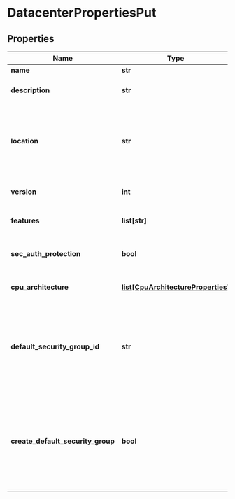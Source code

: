 # DatacenterPropertiesPut

## Properties
| Name | Type | Description | Notes |
| ------------ | ------------- | ------------- | ------------- |
| **name** | **str** | The name of the  resource. | [optional]  |
| **description** | **str** | A description for the datacenter, such as staging, production. | [optional]  |
| **location** | **str** | The physical location where the datacenter will be created. This will be where all of your servers live. Property cannot be modified after datacenter creation (disallowed in update requests). | [optional]  |
| **version** | **int** | The version of the data center; incremented with every change. | [optional] [readonly]  |
| **features** | **list[str]** | List of features supported by the location where this data center is provisioned. | [optional] [readonly]  |
| **sec_auth_protection** | **bool** | Boolean value representing if the data center requires extra protection, such as two-step verification. | [optional]  |
| **cpu_architecture** | [**list[CpuArchitectureProperties]**](CpuArchitectureProperties.md) | Array of features and CPU families available in a location | [optional] [readonly]  |
| **default_security_group_id** | **str** | This will become the default security group for the datacenter, replacing the old one if already exists.  This security group must already exists prior to this request. Provide this field only if the &#x60;createDefaultSecurityGroup&#x60; field is missing. You cannot provide both of them | [optional]  |
| **create_default_security_group** | **bool** | If this field is set on true and this datacenter has no default security group then a default security group, with predefined rules, will be created for this datacenter. Default value is false.  Provide this field only if the &#x60;defaultSecurityGroupId&#x60; field is missing. You cannot provide both of them | [optional]  |


